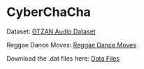 # CyberChaCha

Dataset: [GTZAN Audio Dataset](https://www.kaggle.com/datasets/andradaolteanu/gtzan-dataset-music-genre-classification?select=Data)

Reggae Dance Moves: [Reggae Dance Moves](https://www.my-island-jamaica.com/jamaican_dance_steps.html)

Download the .dat files here: [Data Files](https://www.dropbox.com/sh/ggbf91bei6ibt6z/AACWjYXoWEJ3r9lukxt9IaY_a?dl=0)
